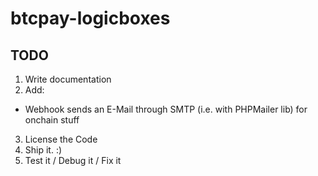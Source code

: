 # btcpay-logicboxes

## TODO

1. Write documentation
2. Add:
 * Webhook sends an E-Mail through SMTP (i.e. with PHPMailer lib) for onchain stuff
3. License the Code
4. Ship it. :)
5. Test it / Debug it / Fix it
